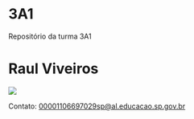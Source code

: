# 3A1

Repositório da turma 3A1

# Raul Viveiros

![](https://tenor.com/pt-BR/view/doomshroom-gif-27230134)

Contato:
00001106697029sp@al.educacao.sp.gov.br
